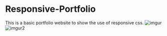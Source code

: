 # Responsive-Portfolio
This is a basic portfolio website to show the use of responsive css. 
![imgur](https://i.imgur.com/V4KrWBLg.png)
![imgur2](https://i.imgur.com/FQsbUhg.png)
